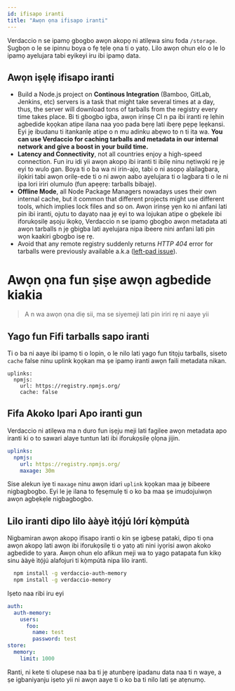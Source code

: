 ```yaml
---
id: ifisapo iranti
title: "Awọn ọna ifisapo iranti"
---
```


Verdaccio n se ipamọ gbogbo awọn akopọ ni atilẹwa sinu foda `/storage`. Ṣugbọn o le se ipinnu boya o fẹ tẹle ọna ti o yatọ. Lilo awọn ohun elo o le lo ipamọ ayelujara tabi eyikeyi iru ibi ipamọ data.

## Awọn iṣẹlẹ ifisapo iranti

* Build a Node.js project on **Continous Integration** (Bamboo, GitLab, Jenkins, etc) servers is a task that might take several times at a day, thus, the server will download tons of tarballs from the registry every time takes place.  Bi ti gbogbo igba, awọn irinṣẹ CI n pa ibi iranti rẹ lẹhin agbedide kọọkan atipe ilana naa yoo pada bẹrẹ lati ibẹrẹ pẹpẹ lẹẹkansi. Eyi jẹ ibudanu ti itankanlẹ atipe o n mu adinku abẹwo to n ti ita wa. **You can use Verdaccio for caching tarballs and metadata in our internal network and give a boost in your build time.**
* **Latency and Connectivity**, not all countries enjoy a high-speed connection. Fun iru idi yii awọn akopọ ibi iranti ti ibilẹ ninu nẹtiwọki rẹ jẹ eyi to wulo gan. Boya ti o ba wa ni irin-ajo, tabi o ni asopọ alailagbara, ilọkiri tabi awọn orilẹ-ede ti o ni awọn aabo ayelujara ti o lagbara ti o le ni ipa lori iriri olumulo (fun apẹẹrẹ: tarballs bibajẹ).
* **Offline Mode**, all Node Package Managers nowadays uses their own internal cache, but it common that different projects might use different tools, which implies lock files and so on. Awọn irinṣẹ yẹn ko ni anfani lati pin ibi iranti, ojutu to dayatọ naa jẹ eyi to wa lojukan atipe o gbẹkele ibi iforukọsilẹ aṣoju ikọkọ, Verdaccio n se ipamọ gbogbo awọn metadata ati awọn tarballs n jẹ gbigba lati ayelujara nipa ibeere nini anfani lati pin wọn kaakiri gbogbo isẹ rẹ.
* Avoid that any remote registry suddenly returns *HTTP 404* error for tarballs were previously available a.k.a ([left-pad issue](https://www.theregister.co.uk/2016/03/23/npm_left_pad_chaos/)).


# Awọn ọna fun ṣiṣe awọn agbedide kiakia

> A n wa awọn ọna diẹ sii, ma se siyemeji lati pin iriri rẹ ni aaye yii

## Yago fun Fifi tarballs sapo iranti

Ti o ba ni aaye ibi ipamọ ti o lopin, o le nilo lati yago fun titọju tarballs, siseto `cache` false ninu uplink kọọkan ma ṣe ipamọ iranti awọn faili metadata nikan.

```
uplinks:
  npmjs:
    url: https://registry.npmjs.org/
    cache: false
```

## Fifa Akoko Ipari Apo iranti gun

 Verdaccio ni atilẹwa ma n duro fun iṣẹju meji lati fagilee awọn metadata apo iranti ki o to sawari alaye tuntun lati ibi iforukọsilẹ ọlọna jijin.

```yaml
uplinks:
  npmjs:
    url: https://registry.npmjs.org/
    maxage: 30m
```

Sise alekun iye ti `maxage` ninu awọn idari `uplink` kọọkan maa jẹ bibeere nigbagbogbo. Eyi le jẹ ilana to fẹsẹmulẹ ti o ko ba maa ṣe imudojuiwọn awọn agbẹkẹle nigbagbogbo.


## Lilo iranti dipo lilo ààyè ìtọ́jú lórí kọ̀mpútà

Nigbamiran awọn akopọ ifisapo iranti o kin ṣe igbesẹ pataki, dipo ti ọna awọn akopọ lati awọn ibi iforukọsilẹ ti o yatọ ati nini iyọrisi awọn akoko agbedide to yara. Awọn ohun elo afikun meji wa to yago patapata fun kikọ sinu ààyè ìtọ́jú alafojuri ti kọ̀mpútà nipa lilo iranti.

```bash
  npm install -g verdaccio-auth-memory
  npm install -g verdaccio-memory
```

Iṣeto naa ribi iru eyi

```yaml
auth:
  auth-memory:
    users:
      foo:
        name: test
        password: test
store:
  memory:
    limit: 1000
```

Ranti, ni kete ti olupese naa ba ti jẹ atunbẹrẹ ipadanu data naa ti n waye, a ṣe igbaniyanju iṣeto yii ni awọn aaye ti o ko ba ti nilo lati ṣe atẹnumọ.
